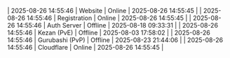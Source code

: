 | 2025-08-26 14:55:46 | Website | Online | 2025-08-26 14:55:45 |
| 2025-08-26 14:55:46 | Registration | Online | 2025-08-26 14:55:45 |
| 2025-08-26 14:55:46 | Auth Server | Offline | 2025-08-18 09:33:31 |
| 2025-08-26 14:55:46 | Kezan (PvE) | Offline | 2025-08-03 17:58:02 |
| 2025-08-26 14:55:46 | Gurubashi (PvP) | Offline | 2025-08-23 21:44:06 |
| 2025-08-26 14:55:46 | Cloudflare | Online | 2025-08-26 14:55:45 |
